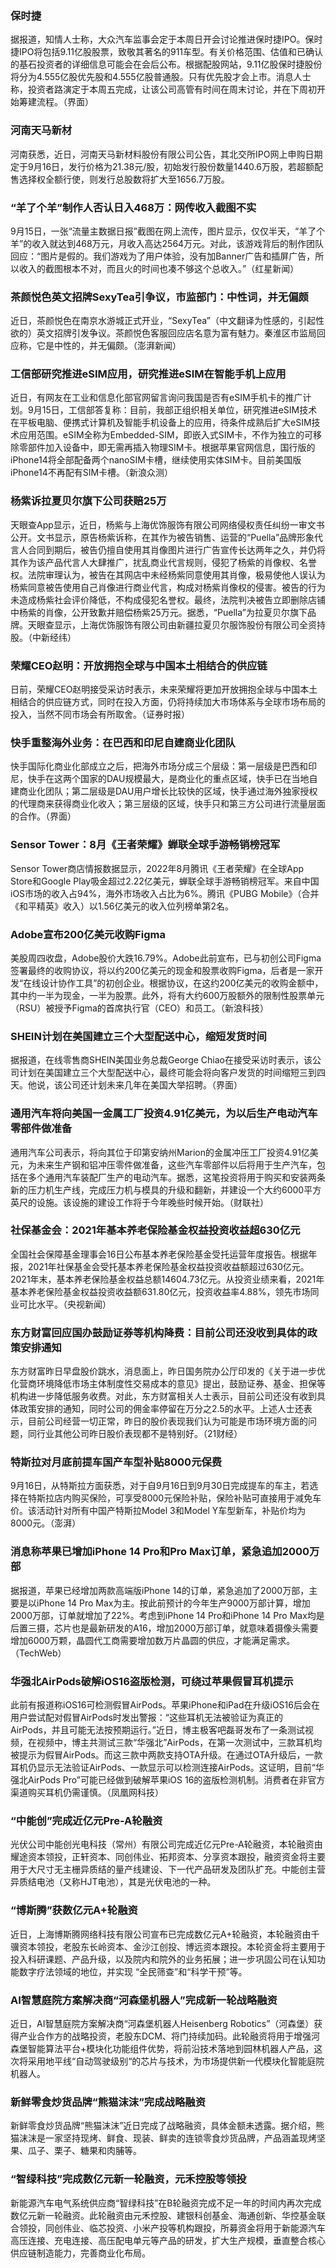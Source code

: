 ### 保时捷
据报道，知情人士称，大众汽车监事会定于本周日开会讨论推进保时捷IPO。保时捷IPO将包括9.11亿股股票，致敬其著名的911车型。有关价格范围、估值和已确认的基石投资者的详细信息可能会在会后公布。根据配股网站，9.11亿股保时捷股份将分为4.555亿股优先股和4.555亿股普通股。只有优先股才会上市。消息人士称，投资者路演定于本周五完成，让该公司高管有时间在周末讨论，并在下周初开始筹建流程。（界面）
### 河南天马新材
河南获悉，近日，河南天马新材料股份有限公司公告，其北交所IPO网上申购日期定于9月16日，发行价格为21.38元/股，初始发行股份数量1440.6万股，若超额配售选择权全额行使，则发行总股数将扩大至1656.7万股。
### “羊了个羊”制作人否认日入468万：网传收入截图不实
9月15日，一张“流量主数据日报”截图在网上流传，图片显示，仅仅半天，“羊了个羊”的收入就达到468万元，月收入高达2564万元。对此，该游戏背后的制作团队回应：“图片是假的。我们游戏为了用户体验，没有加Banner广告和插屏广告，所以收入的截图根本不对，而且火的时间也凑不够这个总收入。”（红星新闻）
### 茶颜悦色英文招牌SexyTea引争议，市监部门：中性词，并无偏颇
近日，茶颜悦色在南京水游城正式开业，“SexyTea”（中文翻译为性感的，引起性欲的）英文招牌引发争议。茶颜悦色客服回应店名意为富有魅力。秦淮区市监局回应称，它是中性的，并无偏颇。（澎湃新闻）
### 工信部研究推进eSIM应用，研究推进eSIM在智能手机上应用
近日，有网友在工业和信息化部官网留言询问我国是否有eSIM手机卡的推广计划。9月15日，工信部答复称：目前，我部正组织相关单位，研究推进eSIM技术在平板电脑、便携式计算机及智能手机设备上的应用，待条件成熟后扩大eSIM技术应用范围。eSIM全称为Embedded-SIM，即嵌入式SIM卡，不作为独立的可移除零部件加入设备中，即无需再插入物理SIM卡。根据苹果官网信息，国行版的iPhone14将全部配备两个nanoSIM卡槽，继续使用实体SIM卡。目前美国版iPhone14不再配有SIM卡槽。（新浪众测）
### 杨紫诉拉夏贝尔旗下公司获赔25万
天眼查App显示，近日，杨紫与上海优饰服饰有限公司网络侵权责任纠纷一审文书公开。文书显示，原告杨紫诉称，在其作为被告销售、运营的“Puella”品牌形象代言人合同到期后，被告仍擅自使用其肖像图片进行广告宣传长达两年之久，并仍将其作为该产品代言人大肆推广，扰乱商业代言规则，侵犯了杨紫的肖像权、名誉权。法院审理认为，被告在其网店中未经杨紫同意使用其肖像，极易使他人误认为杨紫同意被告使用自己肖像进行商业代言，构成对杨紫肖像权的侵害。被告的行为未造成杨紫社会评价降低，不构成侵犯名誉权。最终，法院判决被告立即删除店铺中杨紫的肖像，公开致歉并赔偿杨紫25万元。据悉，“Puella”为拉夏贝尔旗下品牌。天眼查显示，上海优饰服饰有限公司由新疆拉夏贝尔服饰股份有限公司全资持股。（中新经纬）
### 荣耀CEO赵明：开放拥抱全球与中国本土相结合的供应链
日前，荣耀CEO赵明接受采访时表示，未来荣耀将更加开放拥抱全球与中国本土相结合的供应链方式，同时在投入方面，仍将持续加大市场体系与全球市场布局的投入，当然不同市场会有所取舍。（证券时报）
### 快手重整海外业务：在巴西和印尼自建商业化团队
快手国际化商业化部成立之后，把海外市场分成三个层级：第一层级是巴西和印尼，快手在这两个国家的DAU规模最大，是商业化的重点区域，快手已在当地自建商业化团队；第二层级是DAU用户增长比较快的区域，快手通过海外独家授权的代理商来获得商业化收入；第三层级的区域，快手只和第三方公司进行流量层面的合作。（界面）
### Sensor Tower：8月《王者荣耀》蝉联全球手游畅销榜冠军
Sensor Tower商店情报数据显示，2022年8月腾讯《王者荣耀》在全球App Store和Google Play吸金超过2.22亿美元，蝉联全球手游畅销榜冠军。来自中国iOS市场的收入占94%，海外市场收入占比为6%。腾讯《PUBG Mobile》（合并《和平精英》收入）以1.56亿美元的收入位列榜单第2名。
### Adobe宣布200亿美元收购Figma
美股周四收盘，Adobe股价大跌16.79%。Adobe此前宣布，已与初创公司Figma签署最终的收购协议，将以约200亿美元的现金和股票收购Figma，后者是一家开发“在线设计协作工具”的初创企业。根据协议，在这约200亿美元的收购金额中，其中约一半为现金，一半为股票。此外，将有大约600万股额外的限制性股票单元（RSU）被授予Figma的首席执行官（CEO）和员工。（新浪科技）
### SHEIN计划在美国建立三个大型配送中心，缩短发货时间
据报道，在线零售商SHEIN美国业务总裁George Chiao在接受采访时表示，该公司计划在美国建立三个大型配送中心，最终可能会将向客户发货的时间缩短三到四天。他说，该公司还计划未来几年在美国大举招聘。（界面）
### 通用汽车将向美国一金属工厂投资4.91亿美元，为以后生产电动汽车零部件做准备
通用汽车公司表示，将向其位于印第安纳州Marion的金属冲压工厂投资4.91亿美元，为未来生产钢和铝冲压零件做准备，这些汽车零部件以后将用于生产汽车，包括在多个通用汽车装配厂生产的电动汽车。据悉，这笔投资将用于购买和安装两条新的压力机生产线，完成压力机与模具的升级和翻新，并建设一个大约6000平方英尺的设施。该设施的建设工作将于今年晚些时候开始。（财联社）
### 社保基金会：2021年基本养老保险基金权益投资收益超630亿元
全国社会保障基金理事会16日公布基本养老保险基金受托运营年度报告。根据年报，2021年社保基金会受托基本养老保险基金权益投资收益额超过630亿元。2021年末，基本养老保险基金权益总额14604.73亿元。从投资业绩来看，2021年基本养老保险基金权益投资收益额631.80亿元，投资收益率4.88%，领先市场同业可比水平。（央视新闻）
### 东方财富回应国办鼓励证券等机构降费：目前公司还没收到具体的政策安排通知
东方财富昨日早盘股价跳水，消息面上，昨日国务院办公厅印发的《关于进一步优化营商环境降低市场主体制度性交易成本的意见》提出，鼓励证券、基金、担保等机构进一步降低服务收费。对此，东方财富相关人士表示，目前公司还没有收到具体政策安排的通知，同时公司的佣金率停留在万分之2.5的水平。上述人士还表示，目前公司经营一切正常，昨日的股价表现我们认为可能是市场环境方面的问题，同行业其他公司昨日股价表现都不是特别好。（21财经）
### 特斯拉对月底前提车国产车型补贴8000元保费
9月16日，从特斯拉方面获悉，对于自9月16日到9月30日完成提车的车主，若选择在特斯拉店内购买保险，可享受8000元保险补贴，保险补贴可直接用于减免车价。该活动针对所有中国产特斯拉Model 3和Model Y车型新车，补贴价均为8000元。（澎湃）
### 消息称苹果已增加iPhone 14 Pro和Pro Max订单，紧急追加2000万部
据报道，苹果已经增加两款高端版iPhone 14的订单，紧急追加了2000万部，主要是以iPhone 14 Pro Max为主。按此前预计的今年生产9000万部计算，增加2000万部，订单就增加了22%。考虑到iPhone 14 Pro和iPhone 14 Pro Max均是后置三摄，芯片也是最新研发的A16，增加2000万部订单，就意味着摄像头需要增加6000万颗，晶圆代工商需要增加数万片晶圆的供应，才能满足需求。（TechWeb）
### 华强北AirPods破解iOS16盗版检测，可绕过苹果假冒耳机提示
此前有报道称iOS16可检测假冒AirPods。苹果iPhone和iPad在升级iOS16后会在用户尝试配对假冒AirPods时发出警报：“这些耳机无法被验证为真正的 AirPods，并且可能无法按预期运行。”近日，博主极客吧磊哥发布了一条测试视频，在视频中，博主共测试三款“华强北”AirPods，在第一次测试中，三款耳机均被提示为假冒AirPods。而这三款中两款支持OTA升级。在通过OTA升级后，一款耳机仍显示无法验证AirPods、一款显示可以检测连接AirPods。这证明，目前“华强北AirPods Pro”可能已经做到破解苹果iOS 16的盗版检测机制。消费者在非官方渠道购买耳机仍需谨慎。（凤凰网科技）
### “中能创”完成近亿元Pre-A轮融资
光伏公司中能创光电科技（常州）有限公司完成近亿元Pre-A轮融资，本轮融资由耀途资本领投，正轩资本、同创伟业、拓邦资本、分享资本跟投，融资资金将主要用于大尺寸无主栅异质结的量产线建设、下一代产品研发及团队扩充。中能创主营异质结电池（又称HJT电池），其是光伏电池的一种。
### “博斯腾”获数亿元A+轮融资
近日，上海博斯腾网络科技有限公司宣布已完成数亿元A+轮融资，本轮融资由千骥资本领投，老股东长岭资本、金沙江创投、博远资本跟投。本轮资金将主要用于投入科研课题、产品升级，以及院内和院外的业务拓展；进一步巩固公司在认知功能数字疗法领域的地位，并实现 “全民筛查”和“科学干预”等。
### AI智慧庭院方案解决商“河森堡机器人”完成新一轮战略融资
近日，AI智慧庭院方案解决商“河森堡机器人Heisenberg Robotics”（河森堡）获得产业合作方的战略投资，老股东DCM、将门持续加码。此轮融资将用于增强河森堡智能算法平台+模块化功能组件优势，将前沿技术落地到园林机器人产品，这次将采用地平线“自动驾驶级别“的芯片与技术，为市场提供新一代模块化智能庭院机器人。
### 新鲜零食炒货品牌“熊猫沫沫”完成战略融资
新鲜零食炒货品牌“熊猫沫沫”近日完成了战略融资，具体金额未透露。据介绍，熊猫沫沫是一家坚持现烤、鲜食、现装、鲜卖的连锁零食炒货品牌，产品涵盖现烤坚果、瓜子、栗子、糖果和肉脯等。
### “智绿科技”完成数亿元新一轮融资，元禾控股等领投
新能源汽车电气系统供应商“智绿科技”在B轮融资完成不足一年的时间内再次完成数亿元新一轮融资。此轮融资由元禾控股、建银科创基金、海通创新、华控基金联合领投，同创伟业、临芯投资、小米产投等机构跟投，所募资金将用于新能源汽车高压连接、充电连接、高压配电单元等产品的研发，扩大生产规模，垂直整合核心供应链制造能力，完善商业化布局。
